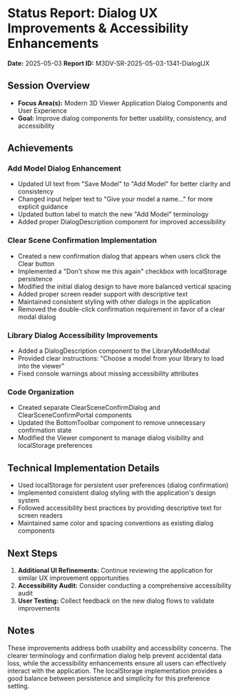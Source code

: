 # Status Report: Dialog UX Improvements & Accessibility Enhancements

**Date:** 2025-05-03
**Report ID:** M3DV-SR-2025-05-03-1341-DialogUX

## Session Overview
- **Focus Area(s):** Modern 3D Viewer Application Dialog Components and User Experience
- **Goal:** Improve dialog components for better usability, consistency, and accessibility

## Achievements

### Add Model Dialog Enhancement
- Updated UI text from "Save Model" to "Add Model" for better clarity and consistency
- Changed input helper text to "Give your model a name..." for more explicit guidance
- Updated button label to match the new "Add Model" terminology
- Added proper DialogDescription component for improved accessibility

### Clear Scene Confirmation Implementation
- Created a new confirmation dialog that appears when users click the Clear button
- Implemented a "Don't show me this again" checkbox with localStorage persistence
- Modified the initial dialog design to have more balanced vertical spacing
- Added proper screen reader support with descriptive text
- Maintained consistent styling with other dialogs in the application
- Removed the double-click confirmation requirement in favor of a clear modal dialog

### Library Dialog Accessibility Improvements
- Added a DialogDescription component to the LibraryModelModal
- Provided clear instructions: "Choose a model from your library to load into the viewer"
- Fixed console warnings about missing accessibility attributes

### Code Organization
- Created separate ClearSceneConfirmDialog and ClearSceneConfirmPortal components
- Updated the BottomToolbar component to remove unnecessary confirmation state
- Modified the Viewer component to manage dialog visibility and localStorage preferences

## Technical Implementation Details
- Used localStorage for persistent user preferences (dialog confirmation)
- Implemented consistent dialog styling with the application's design system
- Followed accessibility best practices by providing descriptive text for screen readers
- Maintained same color and spacing conventions as existing dialog components

## Next Steps
1. **Additional UI Refinements:** Continue reviewing the application for similar UX improvement opportunities
2. **Accessibility Audit:** Consider conducting a comprehensive accessibility audit
3. **User Testing:** Collect feedback on the new dialog flows to validate improvements

## Notes
These improvements address both usability and accessibility concerns. The clearer terminology and confirmation dialog help prevent accidental data loss, while the accessibility enhancements ensure all users can effectively interact with the application. The localStorage implementation provides a good balance between persistence and simplicity for this preference setting. 